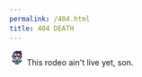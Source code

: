 ```yaml
---
permalink: /404.html
title: 404 DEATH
---
```


![FOOLISH](/img/yoms.gif)
This rodeo ain't live yet, son.

